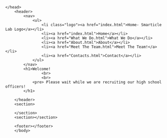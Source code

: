 <!DOCTYPE html>
<html>
    <head>
        <title>The Smarticle Lab- Home Page</title>
        <link rel="stylesheet" href="styles.css">
        
    </head>
        <header>
            <nav>
                <ul>
                    <li class="logo"><a href="index.html">Home- Smarticle Lab Logo</a></li>
                    <li><a href="index.html">Home</a></li>
                    <li><a href="What We Do.html">What We Do</a></li>
                    <li><a href="About.html">About</a></li>
                    <li><a href="Meet The Team.html">Meet The Team!</a></li>
                    <li><a href="Contacts.html">Contact</a></li>
                </ul>
            </nav>
            <h1>Welcome!
                    <br>
                    <br>
                <pre> Please wait while we are recruiting our high school officers!
            </h1>

        </header>
        <section>

        </section>
        <section></section>

        <footer></footer>
        </body>
</html>
